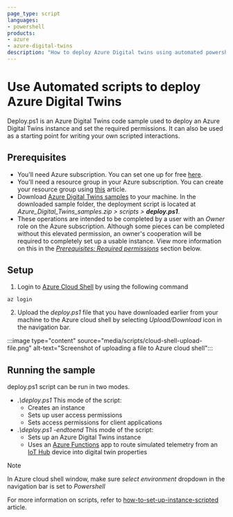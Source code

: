 ```yaml
---
page_type: script
languages:
- powershell
products:
- azure
- azure-digital-twins
description: "How to deploy Azure Digital twins using automated powershell scripts"
---
```


# Use Automated scripts to deploy Azure Digital Twins
Deploy.ps1 is an Azure Digital Twins code sample used to deploy an Azure Digital Twins instance and set the required permissions. It can also be used as a starting point for writing your own scripted interactions.

## Prerequisites

* You'll need Azure subscription. You can set one up for free [here](https://azure.microsoft.com/free/?WT.mc_id=A261C142F).
* You'll need a resource group in your Azure subscription. You can create your resource group using [this](https://docs.microsoft.com/azure/azure-resource-manager/management/manage-resource-groups-cli) article.
* Download [Azure Digital Twins samples](https://docs.microsoft.com/samples/azure-samples/digital-twins-samples/digital-twins-samples/) to your machine. In the downloaded sample folder, the deployment script is located at _Azure_Digital_Twins_samples.zip > scripts > **deploy.ps1**_.
* These operations are intended to be completed by a user with an *Owner* role on the Azure subscription. Although some pieces can be completed without this elevated permission, an owner's cooperation will be required to completely set up a usable instance. View more information on this in the [*Prerequisites: Required permissions*](#prerequisites-permission-requirements) section below.

## Setup

1. Login to [Azure Cloud Shell](https://shell.azure.com) by using the following command

```azurecli
az login
```

2. Upload the *deploy.ps1* file that you have downloaded earlier from your machine to the Azure cloud shell by selecting *Upload/Download* icon in the navigation bar.

:::image type="content" source="media/scripts/cloud-shell-upload-file.png" alt-text="Screenshot of uploading a file to Azure cloud shell":::

## Running the sample

deploy.ps1 script can be run in two modes.

* *.\deploy.ps1*
    This mode of the script:
    * Creates an instance
    * Sets up user access permissions
    * Sets access permissions for client applications
* *.\deploy.ps1 -endtoend*
    This mode of the script:
    * Sets up an Azure Digital Twins instance
    * Uses an [Azure Functions](../azure-functions/functions-overview.md) app to route simulated telemetry from an [IoT Hub](../iot-hub/about-iot-hub.md) device into digital twin properties
    
> [!NOTE]
> In Azure cloud shell window, make sure *select environment* dropdown in the navigation bar is set to *Powershell*

For more information on scripts, refer to [how-to-set-up-instance-scripted](https://docs.microsoft.com/azure/digital-twins/how-to-set-up-instance-scripted) article.

